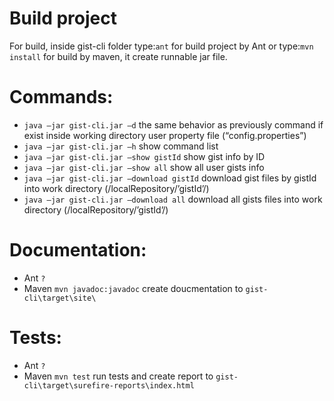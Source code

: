 ﻿Build project
=========
For build, inside gist-cli folder type:`ant` for build project by Ant or type:`mvn install` for build by maven, it create runnable jar file.

Сommands:
=========
* `java –jar gist-cli.jar –d` the same behavior as previously command if exist inside working directory user property file (“config.properties”)
* `java –jar gist-cli.jar –h` show command list
* `java –jar gist-cli.jar –show gistId` show gist info by ID
* `java –jar gist-cli.jar –show all` show all user gists info
* `java –jar gist-cli.jar –download gistId` download gist files by gistId into work directory (/localRepository/’gistId’/)
* `java –jar gist-cli.jar –download all` download all gists files into work directory  (/localRepository/’gistId’/)


Documentation:
=========
* Ant `?`
* Maven  `mvn javadoc:javadoc` create doucmentation to `gist-cli\target\site\`



Tests:
=========
* Ant `?`
* Maven  `mvn test` run tests and create report to `gist-cli\target\surefire-reports\index.html`
